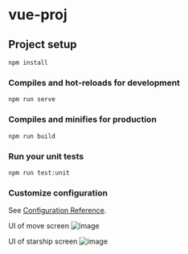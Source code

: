 # vue-proj

## Project setup
```
npm install
```

### Compiles and hot-reloads for development
```
npm run serve
```

### Compiles and minifies for production
```
npm run build
```

### Run your unit tests
```
npm run test:unit
```

### Customize configuration
See [Configuration Reference](https://cli.vuejs.org/config/).

UI of move screen
![image](https://user-images.githubusercontent.com/8480351/115515483-ccd75d80-a2a2-11eb-976a-ffbc5dd115dc.png)

UI of starship screen
![image](https://user-images.githubusercontent.com/8480351/115515532-da8ce300-a2a2-11eb-9ef9-7beb9093ac57.png)
